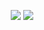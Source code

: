 <p align="center">
  <a href="https://www.roblox.com/users/81777/profile"><img src="https://pbb.bio/81777"></img></a>
  <a href="https://github.com/bigbootylatinas"><img src="https://img.shields.io/github/stars/bigbootylatinas?style=for-the-badge"></img></a>
</p>
